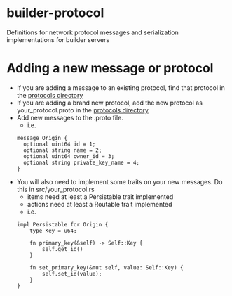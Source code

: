 # builder-protocol

Definitions for network protocol messages and serialization implementations for builder servers

# Adding a new message or protocol

* If you are adding a message to an existing protocol, find that protocol in the [protocols directory](/protocols)
* If you are adding a brand new protocol, add the new protocol as your_protocol.proto in the [protocols directory](/protocols)
* Add new messages to the .proto file.
  * i.e.
  ```
  message Origin {
    optional uint64 id = 1;
    optional string name = 2;
    optional uint64 owner_id = 3;
    optional string private_key_name = 4;
  }

  ```
* You will also need to implement some traits on your new messages.  Do this in src/your_protocol.rs
  * items need at least a Persistable trait implemented
  * actions need at least a Routable trait implemented
  * i.e.
  ```
  impl Persistable for Origin {
      type Key = u64;

      fn primary_key(&self) -> Self::Key {
          self.get_id()
      }

      fn set_primary_key(&mut self, value: Self::Key) {
          self.set_id(value);
      }
  }

  ```
